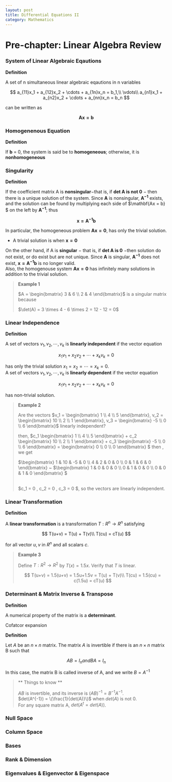 ```yaml
---
layout: post
title: Differential Equations II
category: Mathematics
---
```


# Pre-chapter: Linear Algebra Review

### System of Linear Algebraic Eqautions
**Definition**

A set of n simultaneous linear algebraic eqautions in n variables

$$
a_{11}x_1 + a_{12}x_2 + \cdots + a_{1n}x_n = b_1,\\
\vdots\\
a_{n1}x_1 + a_{n2}x_2 + \cdots + a_{nn}x_n = b_n
$$

can be written as

$$
\mathbf{Ax = b}
$$

### Homogenenous Equation
**Definition**

If **b** = 0, the system is said be to **homogeneous**; otherwise, it is **nonhomogeneous**

### Singularity
**Definition**

If the coefficient matrix A is **nonsingular**$-$that is, if **det $\mathbf{A}$ is not 0** $-$ then there is a unique solution of the system. Since $\mathbf{A}$ is nonsingular, $\mathbf{A^{-1}}$ exists, and the solution can be found by multiplying each side of $\mathbf{Ax = b} $ on the left by $\mathbf{A^{-1}}$; thus

$$
\mathbf{x = A^{-1}b}
$$

In particular, the homogeneous problem $\mathbf{Ax = 0}$, has only the trivial solution.
- A trivial solution is when $\mathbf{x = 0}$

On the other hand, if A is **singular** $-$ that is, if **det $\mathbf{A}$ is 0** $-$then solution do not exist, or do exist but are not unique. Since $\mathbf{A}$ is singular,  $\mathbf{A^{-1}}$ does not exist, $\mathbf{x = A^{-1}b}$ is no longer valid. <br>
Also, the homogenouse system $\mathbf{Ax = 0}$ has infinitely many solutions in addition to the trivial solution.

> **Example 1**
> 
> <p>$A = \begin{bmatrix} 3 & 6 \\ 2 & 4 \end{bmatrix}$  is a singular matrix because</p>
> $\det(A) = 3 \times 4 - 6 \times 2 = 12 - 12 = 0$

### Linear Independence
**Definition**

A set of vectors ${v_1, v_2,\cdots, v_k}$ is **linearly independent** if the vector equation 

$$
x_1v_1 + x_2v_2 + \cdots + x_kv_k = 0
$$

has only the trivial solution $x_1 = x_2 = \cdots = x_k = 0$.<br>
A set of vectors ${v_1, v_2,\cdots, v_k}$ is **linearly dependent** if the vector equation 

$$
x_1v_1 + x_2v_2 + \cdots + x_kv_k = 0
$$

has non-trivial solution.

> **Example 2**
> 
> <p>Are the vectors  $v_1 = \begin{bmatrix} 1 \\ 4 \\ 5 \end{bmatrix}, v_2 = \begin{bmatrix} 10 \\ 2 \\ 1 \end{bmatrix}, v_3 = \begin{bmatrix} -5 \\ 0 \\ 6 \end{bmatrix}$  linearly independent?<p>
> then,
> $c_1 \begin{bmatrix} 1 \\ 4 \\ 5 \end{bmatrix} + c_2 \begin{bmatrix} 10 \\ 2 \\ 1 \end{bmatrix} + c_3 \begin{bmatrix} -5 \\ 0 \\ 6 \end{bmatrix} = \begin{bmatrix} 0 \\ 0 \\ 0 \end{bmatrix} $ then , we get 
> <p>$\begin{bmatrix} 1 & 10 & -5 & 0 \\ 4 & 2 & 0 & 0 \\ 0 & 1 & 6 & 0 \end{bmatrix} ~ $\begin{bmatrix} 1 & 0 & 0 & 0 \\ 0 & 1 & 0 & 0 \\ 0 & 0 & 1 & 0 \end{bmatrix} $<p><br>
> $c_1 = 0 , c_2 = 0 , c_3 = 0 $, so the vectors are linearly independent.

### Linear Transformation
**Definition**

A **linear transformation** is a transformation $T : R^{n} \rightarrow R^n$ satisfying 

$$
T(u+v) = T(u) + T(v)\\
T(cu) = cT(u)
$$

for  all vector $u,v$ in $R^{n}$ and all scalars $c$.

> **Example 3**
>
> Define $T: R^{2} \rightarrow R^{2}$ by $T(x) = 1.5x$. Verify that $T$ is linear.
>
> $$
> T(u+v) = 1.5(u+v) = 1.5u+1.5v = T(u) + T(v)\\ 
> T(cu) = 1.5(cu) = c(1.5u) = cT(u)
> $$

### Determinant & Matrix Inverse & Transpose
**Definition**

A numerical property of the matrix is a **determinant**.

Cofatcor expansion 

**Definition**

Let $A$ be an $n \times n$ matrix. The matrix $A$ is invertible if there is an  $n \times n$ matrix B such that

$$
AB = I_{n}  and BA = I_{n}
$$

In this case, the matrix B is called inverse of A, and we write $B = A^{-1}$

> ** Things to know **
>
> $AB$ is invertible, and its inverse is $(AB)^{-1} = B^{-1}A^{-1}$. <br>
> $det(A^{-1}) = \(\frac{1}{det(A)}\)$ when $det(A)$ is not 0. <br>
> For any square matrix A, $det(A^{t} = det(A))$. <br>




### Null Space

### Column Space

### Bases

### Rank & Dimension

### Eigenvalues & Eigenvector & Eigenspace
